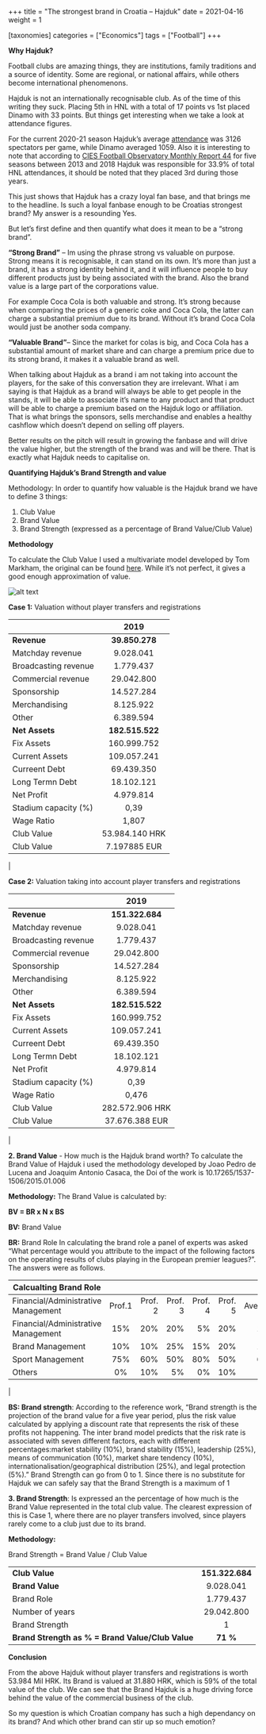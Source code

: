 +++
title = "The strongest brand in Croatia – Hajduk"
date = 2021-04-16
weight = 1

[taxonomies]
categories = ["Economics"]
tags = ["Football"]
+++

**Why Hajduk?**

Football clubs are amazing things, they are institutions, family traditions and a source of identity. Some are regional, or national affairs, while others become international phenomenons.

Hajduk is not an internationally recognisable club. As of the time of this writing they suck. Placing 5th in HNL with a total of 17 points vs 1st placed Dinamo with 33 points. But things get interesting when we take a look at attendance figures.
<!-- more -->
For the current 2020-21 season Hajduk’s average [attendance](https://prvahnl.hr/statistika/gledatelji/) was 3126 spectators per game, while Dinamo averaged 1059. Also it is interesting to note that according to [CIES Football Observatory Monthly Report 44](https://football-observatory.com/-About-) for five seasons between 2013 and 2018 Hajduk was responsible for 33.9% of total HNL attendances, it should be noted that they placed 3rd during those years.

This just shows that Hajduk has a crazy loyal fan base, and that brings me to the headline. Is such a loyal fanbase enough to be Croatias strongest brand? My answer is a resounding Yes.

But let’s first define and then quantify what does it mean to be a “strong brand”.

**“Strong Brand”** – Im using the phrase strong vs valuable on purpose. Strong means it is recognisable, it can stand on its own. It’s more than just a brand, it has a strong identity behind it, and it will influence people to buy different products just by being associated with the brand. Also the brand value is a large part of the corporations value.

For example Coca Cola is both valuable and strong. It’s strong because when comparing the prices of a generic coke and Coca Cola, the latter can charge a substantial premium due to its brand. Without it’s brand Coca Cola would just be another soda company.

**“Valuable Brand”**– Since the market for colas is big, and Coca Cola has a substantial amount of market share and can charge a premium price due to its strong brand, it makes it a valuable brand as well.

When talking about Hajduk as a brand i am not taking into account the players, for the sake of this conversation they are irrelevant. What i am saying is that Hajduk as a brand will always be able to get people in the stands, it will be able to associate it’s name to any product and that product will be able to charge a premium based on the Hajduk logo or affiliation. That is what brings the sponsors, sells merchandise and enables a healthy cashflow which doesn’t depend on selling off players.

Better results on the pitch will result in growing the fanbase and will drive the value higher, but the strength of the brand was and will be there.
That is exactly what Hajduk needs to capitalise on.

**Quantifying Hajduk’s Brand Strength and value**

Methodology: In order to quantify how valuable is the Hajduk brand we have to define 3 things:

1. Club Value
2. Brand Value
3. Brand Strength (expressed as a percentage of Brand Value/Club Value)


**Methodology**

To calculate the Club Value I used a multivariate model developed by Tom Markham, the original can be found [here](https://papers.ssrn.com/sol3/papers.cfm?abstract_id=2238265). While it’s not perfect, it gives a good enough approximation of value.

![alt text](https://i.ibb.co/DQx0pTc/formula.png  "formula")


**Case 1:** Valuation without player transfers and registrations


|   | **2019**     
| ------------- |:-------------:| 
| **Revenue**     |**39.850.278**  
| Matchday revenue      |   9.028.041      |   
| Broadcasting revenue | 1.779.437      |
| Commercial revenue | 29.042.800|
| Sponsorship | 14.527.284    |
| Merchandising |  8.125.922  |
| Other   |  6.389.594 |
| **Net Assets** | **182.515.522** |
| Fix Assets | 160.999.752   |
| Current Assets |  109.057.241 |
| Curreent Debt | 69.439.350  |
| Long Termn Debt | 18.102.121 |
|  Net Profit 	   |   4.979.814   | 
|  Stadium capacity (%) 	   |   0,39   | 
| Wage Ratio	    |   1,807   | 
|   Club Value	  | 53.984.140 HRK |
| Club Value	    |   7.197885 EUR |
|


**Case 2:**  Valuation taking into account player transfers and registrations

|   | **2019**     
| ------------- |:-------------:| 
| **Revenue**     |**151.322.684**  
| Matchday revenue      |   9.028.041      |   
| Broadcasting revenue | 1.779.437      |
| Commercial revenue | 29.042.800|
| Sponsorship | 14.527.284    |
| Merchandising |  8.125.922  |
| Other   |  6.389.594 |
| **Net Assets** | **182.515.522** |
| Fix Assets | 160.999.752   |
| Current Assets |  109.057.241 |
| Curreent Debt | 69.439.350  |
| Long Termn Debt | 18.102.121 |
|  Net Profit 	   |   4.979.814   | 
|  Stadium capacity (%) 	   |   0,39   | 
| Wage Ratio	    |   0,476   | 
|   Club Value	  | 282.572.906 HRK |
| Club Value	    |   37.676.388 EUR |
|


**2. Brand Value** - How much is the Hajduk brand worth?
To calculate the Brand Value of Hajduk i used the methodology developed by Joao Pedro de Lucena and Joaquim Antonio Casaca, the Doi of the work is 10.17265/1537-1506/2015.01.006

**Methodology:**
The Brand Value is calculated by:

**BV = BR x N x BS**

**BV:** Brand Value

**BR:** Brand Role
In calculating the brand role a panel of experts was asked “What percentage would you attribute to the impact of the following factors on the operating results of clubs playing in the European premier leagues?”. The answers were as follows.


|   Calcualting Brand Role |   |   |   |   |   |   |
| ------------- |:-------------:| -----:|-----:|-----:|-----:|-----:|
| Financial/Administrative Management     | Prof.1 |   Prof. 2 |   Prof. 3 | Prof. 4 | Prof. 5 | Average 
| Financial/Administrative Management     |   15% |   20%   |   20%   |   5%   | 20%| 16%|
| Brand Management    | 10% | 10% | 25% |  15% | 20% | 16% | 
| Sport Management | 75% | 60% | 50%| 80%| 50%| 63%| 
 Others | 0%| 10%| 5%| 0%| 10%| 5%| 
 |


**BS: Brand strength**: 
According to the reference work, “Brand strength is the projection of the brand value for a five year period, plus the risk value calculated by applying a discount rate that represents the risk of these profits not happening. The inter brand model predicts that the risk rate is associated with seven different factors, each with different percentages:market stability (10%), brand stability (15%), leadership (25%), means of communication (10%), market share tendency (10%), internationalisation/geographical distribution (25%), and legal protection (5%).”
Brand Strength can go from 0 to 1.
Since there is no substitute for Hajduk we can safely say that the Brand Strength is a maximum of 1


**3. Brand Strength**: 
Is expressed an the percentage of how much is the Brand Value represented in the total club value. The clearest expression of this is Case 1, where there are no player transfers involved, since players rarely come to a club just due to its brand.


**Methodology:**


Brand Strength = Brand Value / Club Value

|   |   |
| ------------- |:-------------:| 
|   **Club Value**     |   **151.322.684**  
|   **Brand Value**      |   9.028.041      |
|   Brand Role  |   1.779.437      |
|   Number of years |   29.042.800|
|   Brand Strength |   1 |
| **Brand Strength as % = Brand Value/Club Value** | **71 %** 


**Conclusion** 

From the above Hajduk without player transfers and registrations is worth 53.984 Mil HRK.
Its Brand is valued at 31.880 HRK, which is 59% of the total value of the club.
We can see that the Brand Hajduk is a huge driving force behind the value of the commercial business of the club.

So my question is which Croatian company has such a high dependancy on its brand? And which other brand can stir up so much emotion?



